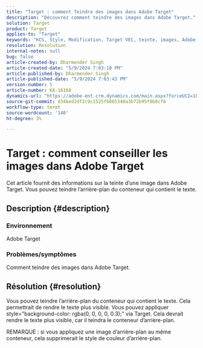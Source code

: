 ```yaml
---
title: "Target : comment Teindre des images dans Adobe Target"
description: "Découvrez comment teindre des images dans Adobe Target."
solution: Target
product: Target
applies-to: "Target"
keywords: "KCS, Style, Modification, Target VEC, teinte, images, Adobe Target"
resolution: Resolution
internal-notes: null
bug: false
article-created-by: Dharmender Singh
article-created-date: "5/9/2024 7:03:10 PM"
article-published-by: Dharmender Singh
article-published-date: "5/9/2024 7:03:43 PM"
version-number: 5
article-number: KA-16168
dynamics-url: "https://adobe-ent.crm.dynamics.com/main.aspx?forceUCI=1&pagetype=entityrecord&etn=knowledgearticle&id=c0b589c3-360e-ef11-9f8a-6045bd006b25"
source-git-commit: d34bed2df2c9c1525f6865348a3b72b95f0b8cf6
workflow-type: tm+mt
source-wordcount: '140'
ht-degree: 3%

---
```


# Target : comment conseiller les images dans Adobe Target


Cet article fournit des informations sur la teinte d’une image dans Adobe Target. Vous pouvez teindre l’arrière-plan du conteneur qui contient le texte.

## Description {#description}


### <b>Environnement</b>

Adobe Target

### <b>Problèmes/symptômes</b>

Comment teindre des images dans Adobe Target.


## Résolution {#resolution}


Vous pouvez teindre l’arrière-plan du conteneur qui contient le texte. Cela permettrait de rendre le texte plus visible.
Vous pouvez appliquer style=&quot;background-color: rgba(0, 0, 0, 0, 0.3);&quot; via Target. Cela devrait rendre le texte plus visible, car il teindra le conteneur d’arrière-plan.

REMARQUE : si vous appliquez une image d’arrière-plan au même conteneur, cela supprimerait le style de couleur d’arrière-plan.
